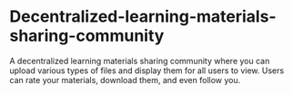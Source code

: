 # Decentralized-learning-materials-sharing-community
A decentralized learning materials sharing community where you can upload various types of files and display them for all users to view. Users can rate your materials, download them, and even follow you.

